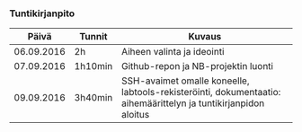 ### Tuntikirjanpito
Päivä | Tunnit | Kuvaus
--------------- | ----- | ------
06.09.2016 | 2h | Aiheen valinta ja ideointi
07.09.2016 | 1h10min | Github-repon ja NB-projektin luonti
09.09.2016 | 3h40min | SSH-avaimet omalle koneelle, labtools-rekisteröinti, dokumentaatio: aihemäärittelyn ja tuntikirjanpidon aloitus
